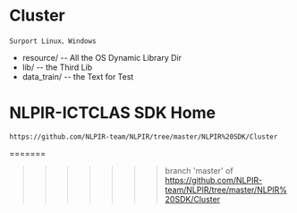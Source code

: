 # Cluster
    Surport Linux、Windows
* resource/ -- All the OS Dynamic Library Dir
* lib/ -- the Third Lib
* data_train/ -- the Text for Test

# NLPIR-ICTCLAS SDK Home
    https://github.com/NLPIR-team/NLPIR/tree/master/NLPIR%20SDK/Cluster
=======
>>>>>>> branch 'master' of https://github.com/NLPIR-team/NLPIR/tree/master/NLPIR%20SDK/Cluster